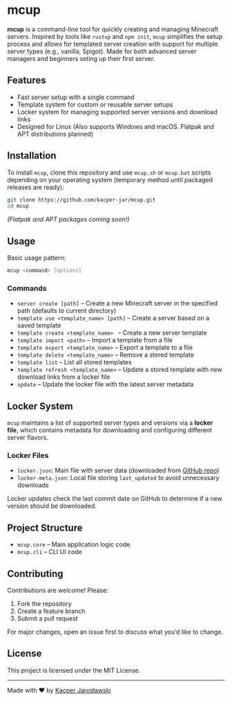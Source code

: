 # mcup

**mcup** is a command-line tool for quickly creating and managing Minecraft servers.
Inspired by tools like `rustup` and `npm init`, `mcup` simplifies the setup process and allows for templated server creation with support for multiple server types (e.g., vanilla, Spigot).
Made for both advanced server managers and beginners seting up their first server.

## Features

- Fast server setup with a single command
- Template system for custom or reusable server setups
- Locker system for managing supported server versions and download links
- Designed for Linux (Also supports Windows and macOS. Flatpak and APT distributions planned)

## Installation

To install `mcup`, clone this repository and use `mcup.sh` or `mcup.bat` scripts depending on your operating system (temporary method until packaged releases are ready):

```sh
git clone https://github.com/kacper-jar/mcup.git
cd mcup
```

*(Flatpak and APT packages coming soon!)*

## Usage

Basic usage pattern:

```sh
mcup <command> [options]
```

### Commands

- `server create [path]` – Create a new Minecraft server in the specified path (defaults to current directory)
- `template use <template_name> [path]` – Create a server based on a saved template
- `template create <template_name> ` – Create a new server template
- `template import <path>` – Import a template from a file
- `template export <template_name>` – Export a template to a file
- `template delete <template_name>` – Remove a stored template
- `template list` – List all stored templates
- `template refresh <template_name>` – Update a stored template with new download links from a locker file
- `update` – Update the locker file with the latest server metadata

## Locker System

`mcup` maintains a list of supported server types and versions via a **locker file**, which contains metadata for downloading and configuring different server flavors.

### Locker Files

- `locker.json`: Main file with server data (downloaded from [GitHub repo](https://github.com/kacper-jar/mcup-locker-file))
- `locker-meta.json`: Local file storing `last_updated` to avoid unnecessary downloads

Locker updates check the last commit date on GitHub to determine if a new version should be downloaded.

## Project Structure

- `mcup.core` – Main application logic code
- `mcup.cli` – CLI UI code

## Contributing

Contributions are welcome! Please:

1. Fork the repository
2. Create a feature branch
3. Submit a pull request

For major changes, open an issue first to discuss what you’d like to change.

## License

This project is licensed under the MIT License.

---
Made with ❤️ by [Kacper Jarosławski](https://github.com/kacper-jar)
